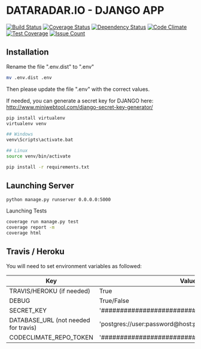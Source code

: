 DATARADAR.IO - DJANGO APP
====================

[![Build Status](https://travis-ci.org/DEKHTIARJonathan/django_starter_app.svg?branch=master)](https://travis-ci.org/DEKHTIARJonathan/django_starter_app)
[![Coverage Status](https://coveralls.io/repos/github/DEKHTIARJonathan/django_starter_app/badge.svg?branch=master)](https://coveralls.io/github/DEKHTIARJonathan/django_starter_app?branch=master)
[![Dependency Status](https://gemnasium.com/badges/github.com/DEKHTIARJonathan/django_starter_app.svg)](https://gemnasium.com/github.com/DEKHTIARJonathan/django_starter_app)
[![Code Climate](https://codeclimate.com/github/DEKHTIARJonathan/django_starter_app/badges/gpa.svg)](https://codeclimate.com/github/DEKHTIARJonathan/django_starter_app)
[![Test Coverage](https://codeclimate.com/github/DEKHTIARJonathan/django_starter_app/badges/coverage.svg)](https://codeclimate.com/github/DEKHTIARJonathan/django_starter_app/coverage)
[![Issue Count](https://codeclimate.com/github/DEKHTIARJonathan/django_starter_app/badges/issue_count.svg)](https://codeclimate.com/github/DEKHTIARJonathan/django_starter_app)

## Installation

Rename the file ".env.dist" to ".env"
```sh
mv .env.dist .env
```

Then please update the file ".env" with the correct values.

If needed, you can generate a secret key for DJANGO here: http://www.miniwebtool.com/django-secret-key-generator/

```sh
pip install virtualenv
virtualenv venv

## Windows
venv\Scripts\activate.bat

## Linux
source venv/bin/activate

pip install -r requirements.txt
```

## Launching Server

```sh
python manage.py runserver 0.0.0.0:5000
```

Launching Tests

```sh
coverage run manage.py test
coverage report -m
coverage html
```

## Travis / Heroku

You will need to set environment variables as followed:

| Key                                    | Value                                            |
|----------------------------------------|--------------------------------------------------|
| TRAVIS/HEROKU (if needed)              | True                                             |
| DEBUG                                  | True/False                                       |
| SECRET_KEY                             | '##############################################' |
| DATABASE_URL (not needed for travis)   | 'postgres://user:password@host:port/Database'    |
| CODECLIMATE_REPO_TOKEN                 | '##############################################' |
